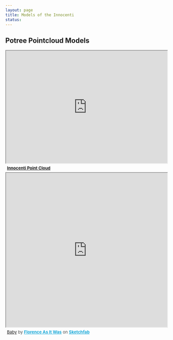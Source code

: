 ```yaml
---
layout: page
title: Models of the Innocenti 
status: 
---
```

 <article>
     <h2>Potree Pointcloud Models</h2>
        <div class="sketchfab-embed-wrapper">
          <iframe width="100%" height="350" src="http://3d.wlu.Edu/v21/pages/innocenti_v3.html" allow="autoplay; fullscreen; vr" mozallowfullscreen="true" webkitallowfullscreen="true"></iframe>
  <p style="font-size: 13px; font-weight: normal; margin: 5px;">
              <a href="http://3d.wlu.Edu/v21/pages/innocenti_v3.html" style="font-weight: bold;">Innocenti Point Cloud</a>
          </p>
              </div>
<div class="sketchfab-embed-wrapper"><iframe width="100%" height="480" src="https://sketchfab.com/models/aeec5ac1ce37491c871e1ff166d39aa3/embed" allow="autoplay; fullscreen; vr" mozallowfullscreen="true" webkitallowfullscreen="true"></iframe>
<p style="font-size: 13px; font-weight: normal; margin: 5px; color: #4A4A4A;">
    <a href="https://sketchfab.com/3d-models/baby1-100k-4k-aeec5ac1ce37491c871e1ff166d39aa3?utm_medium=embed&utm_campaign=share-popup&utm_content=aeec5ac1ce37491c871e1ff166d39aa3">Baby</a>
    by <a href="https://sketchfab.com/FLAW?utm_medium=embed&utm_source=website&utm_campaign=share-popup" target="_blank_" style="font-weight: bold; color: #1CAAD9;">Florence As It Was</a>
    on <a href="https://sketchfab.com?utm_medium=embed&utm_source=website&utm_campaign=share-popup" target="_blank_" style="font-weight: bold; color: #1CAAD9;">Sketchfab</a>
</p>
</div>
